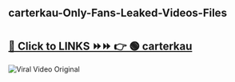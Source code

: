 
 ## carterkau-Only-Fans-Leaked-Videos-Files

# <h2><a href="https://mediaupload.pro?carterkau">🔗 Click to LINKS ⏩⏩ 👉 🟢 carterkau </a></h2>

<a href="https://mediaupload.pro?carterkau" rel="nofollow" data-target="animated-image.originalLink"><img src="https://i.ibb.co.com/xMMVF88/686577567.gif" alt="Viral Video Original" style="max-width: 100%; display: inline-block;" data-target="animated-image.originalImage"></a>